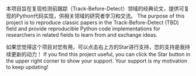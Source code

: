 本项目旨在复现检测前跟踪（Track-Before-Detect）领域的经典论文，提供可复现的Python代码实现，供相关领域的研究者学习和交流。
The purpose of this project is to reproduce classic papers in the Track-Before-Detect (TBD) field and provide reproducible Python code implementations for researchers in related fields to learn from and exchange ideas.


如果您觉得这个项目对您有用，可以点击右上方的Star进行支持，您的支持是我持续更新的动力！
If you find this project useful, you can click the Star button in the upper right corner to show your support. Your support is my motivation to keep updating!

